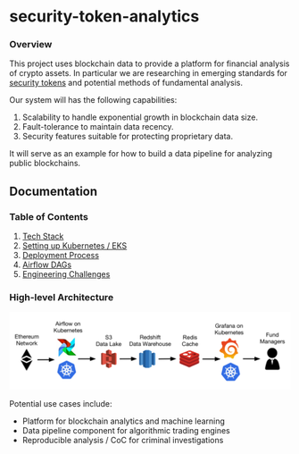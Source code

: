 
# security-token-analytics

### Overview

This project uses blockchain data to provide a platform for financial analysis 
of crypto assets.  In particular we are researching in 
emerging standards for [security tokens](https://github.com/ethereum/EIPs/issues/1411) 
and potential methods of fundamental analysis.

Our system will has the following capabilities:

1. Scalability to handle exponential growth in blockchain data size.
2. Fault-tolerance to maintain data recency.
3. Security features suitable for protecting proprietary data.

It will serve as an example for how to build a data pipeline for analyzing
public blockchains.

## Documentation

### Table of Contents
1.  [Tech Stack](/docs/tech_stack.md)
2.  [Setting up Kubernetes / EKS](/k8s/README.md)
3.  [Deployment Process](/docs/deployments.md)
4.  [Airflow DAGs](/airflow/README.md)
5.  [Engineering Challenges](/docs/challenges.md)


### High-level Architecture
![alt text](docs/img/tech_stack.png)


Potential use cases include:
* Platform for blockchain analytics and machine learning
* Data pipeline component for algorithmic trading engines
* Reproducible analysis / CoC for criminal investigations
